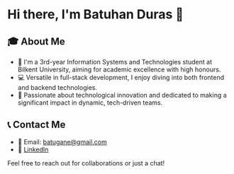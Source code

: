 # Hi there, I'm Batuhan Duras 👋

## 🎓 About Me
- 🏫 I'm a 3rd-year Information Systems and Technologies student at Bilkent University, aiming for academic excellence with high honours.
- 💻 Versatile in full-stack development, I enjoy diving into both frontend and backend technologies.
- 🚀 Passionate about technological innovation and dedicated to making a significant impact in dynamic, tech-driven teams.

## 📞 Contact Me
- 📧 Email: batugane@gmail.com
- 🔗 [LinkedIn](https://www.linkedin.com/in/batuhanduras/)

Feel free to reach out for collaborations or just a chat!

